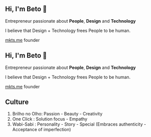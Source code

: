 ## Hi, I'm Beto 👋

Entrepreneur passionate about **People**, **Design** and **Technology**

I believe that Design + Technology frees People to be human.

[mkts.me](mkts.me) founder
 
 
 ## Hi, I'm Beto 👋

Entrepreneur passionate about **People**, **Design** and **Technology**

I believe that Design + Technology frees People to be human.

[mkts.me](mkts.me) founder


## Culture

 1. Brilho no Olho: Passion - Beauty - Creativity
 2. One Click : Solution focus - Empathy
 3. Wabi-Sabi : Personality - Story - Special (Embraces authenticity -
        Acceptance of imperfection)
<!--
**Beethoven/beethoven** is a ✨ _special_ ✨ repository because its `README.md` (this file) appears on your GitHub profile.

Here are some ideas to get you started:

- 🔭 I’m currently working on ...
- 🌱 I’m currently learning ...
- 👯 I’m looking to collaborate on ...
- 🤔 I’m looking for help with ...
- 💬 Ask me about ...
- 📫 How to reach me: ...
- 😄 Pronouns: ...
- ⚡ Fun fact: ...
-->
